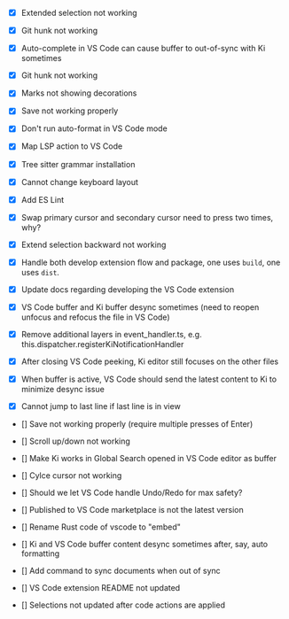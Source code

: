 -   [x] Extended selection not working

-   [x] Git hunk not working
-   [x] Auto-complete in VS Code can cause buffer to out-of-sync with Ki sometimes
-   [x] Git hunk not working
-   [x] Marks not showing decorations
-   [x] Save not working properly
-   [x] Don't run auto-format in VS Code mode
-   [x] Map LSP action to VS Code
-   [x] Tree sitter grammar installation
-   [x] Cannot change keyboard layout
-   [x] Add ES Lint
-   [x] Swap primary cursor and secondary cursor need to press two times, why?
-   [x] Extend selection backward not working
-   [x] Handle both develop extension flow and package, one uses `build`, one uses `dist`.
-   [x] Update docs regarding developing the VS Code extension
-   [x] VS Code buffer and Ki buffer desync sometimes (need to reopen unfocus and refocus the file in VS Code)
-   [x] Remove additional layers in event_handler.ts, e.g. this.dispatcher.registerKiNotificationHandler
-   [x] After closing VS Code peeking, Ki editor still focuses on the other files
-   [x] When buffer is active, VS Code should send the latest content to Ki to minimize desync issue
-   [x] Cannot jump to last line if last line is in view

-   [] Save not working properly (require multiple presses of Enter)
-   [] Scroll up/down not working
-   [] Make Ki works in Global Search opened in VS Code editor as buffer
-   [] Cylce cursor not working
-   [] Should we let VS Code handle Undo/Redo for max safety?
-   [] Published to VS Code marketplace is not the latest version
-   [] Rename Rust code of vscode to "embed"

-   [] Ki and VS Code buffer content desync sometimes after, say, auto formatting
-   [] Add command to sync documents when out of sync
-   [] VS Code extension README not updated

-   [] Selections not updated after code actions are applied
